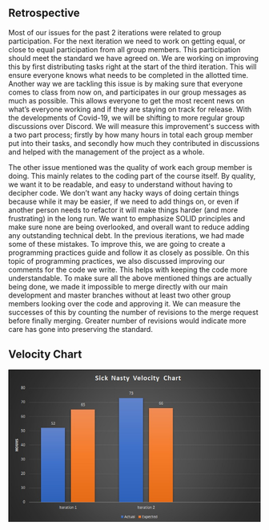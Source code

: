 ## Retrospective
Most of our issues for the past 2 iterations were related to group participation. For the next iteration we need to work on getting equal, or close to equal participation from all group members. This participation should meet the standard we have agreed on. We are working on improving this by first distributing tasks right at the start of the third iteration. This will ensure everyone knows what needs to be completed in the allotted time. Another way we are tackling this issue is by making sure that everyone comes to class from now on, and participates in our group messages as much as possible. This allows everyone to get the most recent news on what’s everyone working and if they are staying on track for release. With the developments of Covid-19, we will be shifting to more regular group discussions over Discord. We will measure this improvement's success with a two part process; firstly by how many hours in total each group member put into their tasks, and secondly how much they contributed in discussions and helped with the management of the project as a whole.  

The other issue mentioned was the quality of work each group member is doing. This mainly relates to the coding part of the course itself. By quality, we want it to be readable, and easy to understand without having to decipher code. We don’t want any hacky ways of doing certain things because while it may be easier, if we need to add things on, or even if another person needs to refactor it will make things harder (and more frustrating) in the long run. We want to emphasize SOLID principles and make sure none are being overlooked, and overall want to reduce adding any outstanding technical debt. In the previous iterations, we had made some of these mistakes. To improve this, we are going to create a programming practices guide and follow it as closely as possible. On this topic of programming practices, we also discussed improving our comments for the code we write. This helps with keeping the code more understandable. To make sure all the above mentioned things are actually being done, we made it impossible to merge directly with our main development and master branches without at least two other group members looking over the code and approving it. We can measure the successes of this by counting the number of revisions to the merge request before finally merging. Greater number of revisions would indicate more care has gone into preserving the standard.
## Velocity Chart
![](velocity_chart.jpeg)
